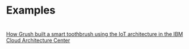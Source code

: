 # Examples

# 
[](http://www.ibm.com/developerworks/cloud/library/cl-grush-smart-toothbrush-bluemix-trs/index.html)
[How Grush built a smart toothbrush using the IoT
architecture in the IBM Cloud Architecture Center](http://www.ibm.com/developerworks/cloud/library/cl-grush-smart-toothbrush-bluemix-trs/cl-grush-smart-toothbrush-bluemix-trs-pdf.pdf)